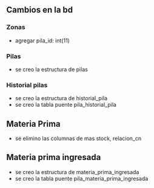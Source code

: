## Cambios en la bd

### Zonas
- agregar pila_id: int(11)

### Pilas
- se creo la estructura de pilas

### Historial pilas
- se creo la estructura de historial_pila
- se creo la tabla puente pila_historial_pila

## Materia Prima
- se elimino las columnas de mas stock, relacion_cn

## Materia prima ingresada
- se creo la estructura de materia_prima_ingresada
- se creo la tabla puente pila_materia_prima_ingresada